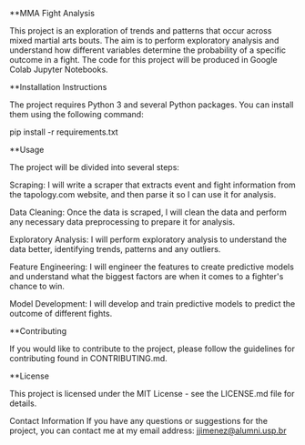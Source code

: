 
**MMA Fight Analysis

This project is an exploration of trends and patterns that occur across mixed martial arts bouts. The aim is to perform exploratory analysis and understand how different variables determine the probability of a specific outcome in a fight. The code for this project will be produced in Google Colab Jupyter Notebooks.

**Installation Instructions

The project requires Python 3 and several Python packages. You can install them using the following command:

pip install -r requirements.txt


**Usage

The project will be divided into several steps:

Scraping: I will write a scraper that extracts event and fight information from the tapology.com website, and then parse it so I can use it for analysis.

Data Cleaning: Once the data is scraped, I will clean the data and perform any necessary data preprocessing to prepare it for analysis.

Exploratory Analysis: I will perform exploratory analysis to understand the data better, identifying trends, patterns and any outliers.

Feature Engineering: I will engineer the features to create predictive models and understand what the biggest factors are when it comes to a fighter's chance to win.

Model Development: I will develop and train predictive models to predict the outcome of different fights.


**Contributing

If you would like to contribute to the project, please follow the guidelines for contributing found in CONTRIBUTING.md.


**License

This project is licensed under the MIT License - see the LICENSE.md file for details.


Contact Information
If you have any questions or suggestions for the project, you can contact me at my email address: jjimenez@alumni.usp.br
